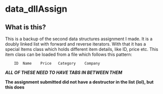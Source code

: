 # data_dllAssign
## What is this?
This is a backup of the second data structures assignment I made. It is a doubly linked list with forward and reverse iterators. With that it has a special Items class which holds different item details, like ID, price etc. This item class can be loaded from a file which follows this pattern:
```
    ID  Name    Price   Category    Company
```
    
**_ALL OF THESE NEED TO HAVE TABS IN BETWEEN THEM_**

**The assignment submitted did not have a destructor in the list (lol), but this does**
